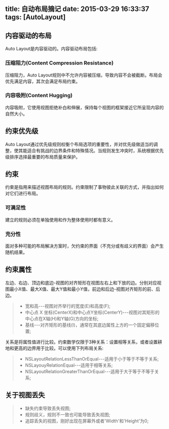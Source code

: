 title: 自动布局摘记
date: 2015-03-29 16:33:37
tags: [AutoLayout]
---
## 内容驱动的布局
Auto Layout是内容驱动的。内容驱动布局包括:
### 压缩阻力(Content Compression Resistance)
压缩阻力，Auto Layout规则中不允许内容被压缩，导致内容不会被截断。布局会优先满足内容，其次会满足布局约束。
### 内容吸附(Content Hugging)
内容吸附，它使用视图拒绝补白和伸展，保持每个视图的框架接近它所呈现内容的自然大小。
## 约束优先级
Auto Layout通过优先级规则权衡个布局选项的重要性，并对优先级做适当的调整，使其能适合有挑战的边界条件和特殊情况。当规则发生冲突时，系统根据优先级排序选择最重要的布局质量来保护。
## 约束
约束是指用来描述视图布局的规则。约束限制了事物彼此关联的方式，并指出如何对它们进行布局。
### 可满足性
建立的规则必须在单独使用和作为整体使用时都有意义。
### 充分性
面对多种可能的布局解决方案时，欠约束的界面（不充分或有歧义的界面）会产生随机结果。
## 约束属性
左边、右边、顶边和底边-视图的对齐矩形在视图左右上和下放的边。分别对应视图最小X值、最大X值、最大Y值和最小Y值，前边和后边-视图对齐矩形的前、后边。
>* 宽和高---视图对齐举行的宽度(E)和高度(F);
>* 中心点 X 坐标(CenterX)和中心点Y坐标(CenterY)---视图对其矩形的中心点在X轴(H)和Y轴(G)方向的坐标;
>* 基线---对齐矩形的基线(I)，通常在其底边属性上方的一个固定偏移位置;

关系是将属性值进行比较。约束数学仅限于3种关系：设置相等关系，或者设置耕地和更高的边界用于比较。可以使用下列布局关系:
>* NSLayoutRelationLessThanOrEqual---适用于小于等于不等于关系;
>* NSLayouyRelationEqual---适用于相等关系;
>* NSLayoutRelationGreaterThanOrEqual---适用于大于等于不等于关系;
## 关于视图丢失
>* 缺失约束导致丢失视图;
>* 规则歧义，规则不一致也可能导致丢失视图;
>* 追踪丢失的视图，刚好出现在屏幕外或者'Width'和'Height'为0;